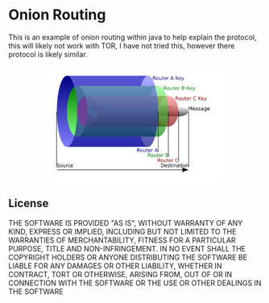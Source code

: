 Onion Routing
===========

This is an example of onion routing within java to help explain the protocol, this will likely not work with TOR, I have not tried this, however there protocol is likely similar.

<img src="https://github.com/DrBrad/Java-Onion-Routing-Example/blob/master/Onion_diagram.svg.png" width="70%" style="margin: 0px auto; display: block;" />

License
-----------
THE SOFTWARE IS PROVIDED "AS IS", WITHOUT WARRANTY OF ANY KIND, EXPRESS OR IMPLIED, INCLUDING BUT NOT LIMITED TO THE WARRANTIES OF MERCHANTABILITY, FITNESS FOR A PARTICULAR PURPOSE, TITLE AND NON-INFRINGEMENT. IN NO EVENT SHALL THE COPYRIGHT HOLDERS OR ANYONE DISTRIBUTING THE SOFTWARE BE LIABLE FOR ANY DAMAGES OR OTHER LIABILITY, WHETHER IN CONTRACT, TORT OR OTHERWISE, ARISING FROM, OUT OF OR IN CONNECTION WITH THE SOFTWARE OR THE USE OR OTHER DEALINGS IN THE SOFTWARE
